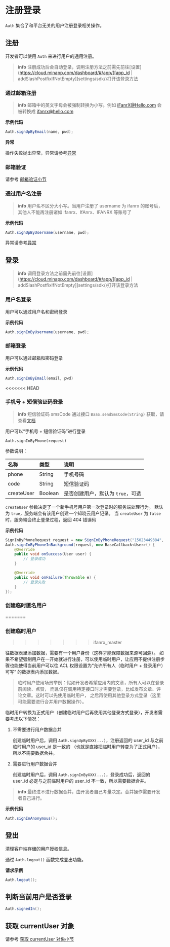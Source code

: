 # 注册登录

 `Auth` 集合了和平台无关的用户注册登录相关操作。

## 注册

开发者可以使用 `Auth` 来进行用户的通用注册。

> **info**
> 注册成功后会自动登录，调用注册方法之前需先前往[设置](https://cloud.minapp.com/dashboard/#/app/[[app_id | addSlashPostfixIfNotEmpty]]settings/sdk/)打开该登录方法


### 通过邮箱注册

> **info**
> 邮箱中的英文字母会被强制转换为小写。例如 iFanrX@Hello.com 会被转换成 ifanrx@hello.com

**示例代码**

```java
Auth.signUpByEmail(name, pwd);
```

**异常**

操作失败抛出异常，异常请参考[异常](./error-code.md)

### 邮箱验证

请参考 [邮箱验证小节](./account.md)

### 通过用户名注册

> **info**
> 用户名不区分大小写。当用户注册了 username 为 ifanrx 的账号后，其他人不能再注册诸如 Ifanrx、IfAnrx、IFANRX 等账号了

**示例代码**

```java
Auth.signUpByUsername(username, pwd);
```

异常请参考[异常](./error-code.md)

## 登录

> **info**
> 调用登录方法之前需先前往[设置](https://cloud.minapp.com/dashboard/#/app/[[app_id | addSlashPostfixIfNotEmpty]]settings/sdk/)打开该登录方法

### 用户名登录

用户可以通过用户名和密码登录

**示例代码**

```java
Auth.signInByUsername(username, pwd);
```

### 邮箱登录

用户可以通过邮箱和密码登录

**示例代码**

```java
Auth.signInByEmail(email, pwd)
```

<<<<<<< HEAD
### 手机号 + 短信验证码登录

> **info**
> 短信验证码 smsCode 通过接口 `BaaS.sendSmsCode(String)` 获取，请查看[文档](/android-sdk/sms.md)

用户可以“手机号 + 短信验证码”进行登录

`Auth.signInByPhone(request)`

参数说明：

| 名称        | 类型   | 说明    |
| :---------- | :----- | :------ |
| phone       | String | 手机号码 |
| code        | String | 短信验证码 |
| createUser  | Boolean | 是否创建用户，默认为 `true`，可选 |

`createUser` 参数决定了一个新手机号用户第一次登录时的服务端处理行为。
默认为 `true`，服务端会有该用户创建一个知晓云用户记录。
当 `createUser` 为 `false` 时，服务端会终止登录过程，返回 404 错误码

**示例代码**

```java
SignInByPhoneRequest request = new SignInByPhoneRequest("15023449384", "123456");
Auth.signInByPhoneInBackground(request, new BaseCallback<User>() {
    @Override
    public void onSuccess(User user) {
        // 登录成功
    }

    @Override
    public void onFailure(Throwable e) {
        // 登录失败
    }
});
```

### 创建临时匿名用户
=======
### 创建临时用户
>>>>>>> ifanrx_master

往数据表里添加数据，需要有一个用户身份（这样才能保障数据来源可回溯）。
如果不希望强制用户在一开始就进行注册，可以使用临时用户，让应用不提供注册步骤也能使得当前用户可以往 ACL 权限设置为“允许所有人（临时用户 + 登录用户）可写” 的数据表内添加数据。

> 临时用户使用场景举例：假如开发者希望应用内的文章，所有人可以在登录前阅读、点赞，
> 而且仅在调用特定接口时才需要登录，比如发布文章、评论文章。这时可以先使用临时用户，
> 之后再使用其他登录方式登录（这里可能需要进行合并用户数据操作）。

临时用户转换为正式用户（创建临时用户后再使用其他登录方式登录），开发者需要考虑以下情况：

1. 不需要进行用户数据合并

    创建临时用户后，调用 `Auth.signUpByXXX(...)`，注册返回的 user_id 与之前临时用户的 user_id 是一致的
    （也就是直接把临时用户转变为了正式用户），所以不需要数据合并。

2. 需要进行用户数据合并

    创建临时用户后，调用 `Auth.signInByXXX(...)`，登录成功后，返回的 user_id 必定与之前临时用户的 user_id 不一致，所以需要数据合并。

> **info**
> 最终进不进行数据合并，由开发者自己考量决定。合并操作需要开发者自己进行。

**示例代码**

```java
Auth.signInAnonymous();
```

## 登出

清理客户端存储的用户授权信息。

通过 `Auth.logout()` 函数完成登出功能。

**请求示例**

```java
Auth.logout();
```

## 判断当前用户是否登录

```java
Auth.signedIn();
```

## 获取 currentUser 对象

请参考 [获取 currentUser 对象小节](./account.md)
